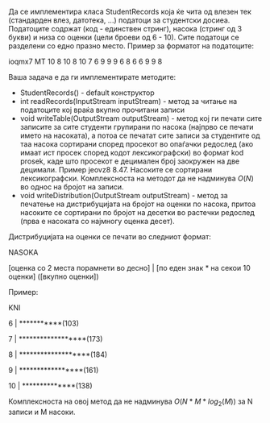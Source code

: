 Да се имплементира класа StudentRecords која ќе чита од влезен тек (стандарден влез, датотека, ...) податоци за студентски досиеа. Податоците содржат (код - единствен стринг), насока (стринг од 3 букви) и низа со оценки (цели броеви од 6 - 10). Сите податоци се разделени со едно празно место. Пример за форматот на податоците:

ioqmx7 MT 10 8 10 8 10 7 6 9 9 9 6 8 6 6 9 9 8

Ваша задача е да ги имплементирате методите:

* StudentRecords() - default конструктор
* int readRecords(InputStream inputStream) - метод за читање на податоците кој враќа вкупно прочитани записи
* void writeTable(OutputStream outputStream) - метод кој ги печати сите записите за сите студенти групирани по насока (најпрво се печати името на насоката), а потоа се печатат сите записи за студентите од таа насока сортирани според просекот во опаѓачки редослед (ако имаат ист просек според кодот лексикографски) во формат kod prosek, каде што просекот е децимален број заокружен на две децимали. Пример jeovz8 8.47. Насоките се сортирани лексикографски. Комплексноста на методот да не надминува $O(N)$ во однос на бројот на записи.
* void writeDistribution(OutputStream outputStream) - метод за печатење на дистрибуцијата на бројот на оценки по насока, притоа насоките се сортирани по бројот на десетки во растечки редослед (прва е насоката со најмногу оценка десет).

Дистрибуцијата на оценки се печати во следниот формат:

NASOKA

[оценка со 2 места порамнети во десно] | [по еден знак * на секои 10 оценки] ([вкупно оценки])

Пример:

KNI

6 | ***********(103)

7 | ******************(173)

8 | *******************(184)

9 | *****************(161)

10 | **************(138)

Комплексноста на овој метод да не надминува $O(N * M*log_2(M))$ за N записи и M насоки.